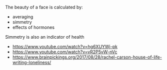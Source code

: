 The beauty of a face is calculated by:
- averaging
- simmetry
- effects of hormones

Simmetry is also an indicator of health

- https://www.youtube.com/watch?v=hg6XUYWj-pk
- https://www.youtube.com/watch?v=vR2P5vW-nVc
- https://www.brainpickings.org/2017/08/28/rachel-carson-house-of-life-writing-loneliness/
